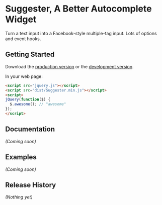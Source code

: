 # Suggester, A Better Autocomplete Widget

Turn a text input into a Facebook-style multiple-tag input. Lots of options and event hooks.

## Getting Started
Download the [production version][min] or the [development version][max].

[min]: https://raw.github.com/kensnyder/jQuery-Suggester/master/dist/Suggester.min.js
[max]: https://raw.github.com/kensnyder/jQuery-Suggester/master/dist/Suggester.js

In your web page:

```html
<script src="jquery.js"></script>
<script src="dist/Suggester.min.js"></script>
<script>
jQuery(function($) {
  $.awesome(); // "awesome"
});
</script>
```

## Documentation
_(Coming soon)_

## Examples
_(Coming soon)_

## Release History
_(Nothing yet)_
